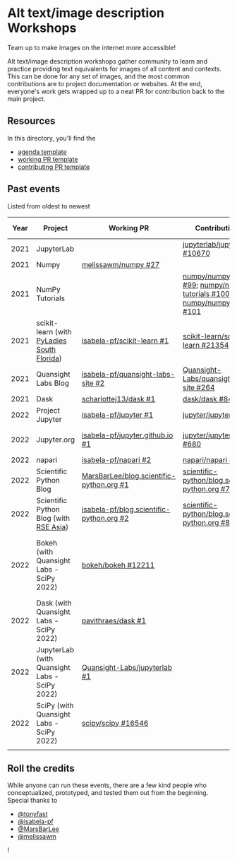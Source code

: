 # Alt text/image description Workshops

Team up to make images on the internet more accessible! 

Alt text/image description workshops gather community to learn and practice providing text equivalents for images of all content and contexts. This can be done for any set of images, and the most common contributions are to project documentation or websites. At the end, everyone's work gets wrapped up to a neat PR for contribution back to the main project.

## Resources

In this directory, you'll find the
- [agenda template](agenda-template.md)
- [working PR template](working-pr-template.md)
- [contributing PR template](contributing-pr-template.md)

## Past events

Listed from oldest to newest

| Year | Project | Working PR | Contributing PR | Status | Other info | 
|------|---------|------------|-----------------|--------|------------|
| 2021 | JupyterLab |  | [jupyterlab/jupyterlab #10670](https://github.com/jupyterlab/jupyterlab/pull/10670) | Merged |  |
| 2021 | Numpy | [melissawm/numpy #27](https://github.com/melissawm/numpy/pull/27) |  | ? |  |
| 2021 | NumPy Tutorials |  | [numpy/numpy-tutorials #99](https://github.com/numpy/numpy-tutorials/pull/99); [numpy/numpy-tutorials #100](https://github.com/numpy/numpy-tutorials/pull/100); [numpy/numpy-tutorials #101](https://github.com/numpy/numpy-tutorials/pull/101) | Merged |  |
| 2021 | scikit-learn (with [PyLadies South Florida](https://www.meetup.com/PyLadies-SoFlo/)) | [isabela-pf/scikit-learn #1](https://github.com/isabela-pf/scikit-learn/pull/1) | [scikit-learn/scikit-learn #21354](https://github.com/scikit-learn/scikit-learn/pull/21354) | Open | [Event recording](https://www.youtube.com/watch?v=dDpimPYOKuc) |
| 2021 | Quansight Labs Blog | [isabela-pf/quansight-labs-site #2](https://github.com/isabela-pf/quansight-labs-site/pull/2) | [Quansight-Labs/quansight-labs-site #264](https://github.com/Quansight-Labs/quansight-labs-site/pull/264) | Merged |  |
| 2021 | Dask | [scharlottej13/dask #1](https://github.com/scharlottej13/dask/pull/1) | [dask/dask #8456](https://github.com/dask/dask/pull/8456) | Merged |  |
| 2022 | Project Jupyter | [isabela-pf/jupyter #1](https://github.com/isabela-pf/jupyter/pull/1) | [jupyter/jupyter #607](https://github.com/jupyter/jupyter/pull/607) | Open | [Event recording](https://youtu.be/KMWGClxcJGc) |
| 2022 | Jupyter.org | [isabela-pf/jupyter.github.io #1](https://github.com/isabela-pf/jupyter.github.io/pull/1) | [jupyter/jupyter.github.io #680](https://github.com/jupyter/jupyter.github.io/pull/680) | Merged | [Event series blog post](https://blog.jupyter.org/jupyter-accessibility-workshops-wrap-up-8649dfe5f89) |
| 2022 | napari | [isabela-pf/napari #2](https://github.com/isabela-pf/napari/pull/2) | [napari/napari #4375](https://github.com/napari/napari/pull/4375) | Merged |  |
| 2022 | Scientific Python Blog | [MarsBarLee/blog.scientific-python.org #1](https://github.com/MarsBarLee/blog.scientific-python.org/pull/1) | [scientific-python/blog.scientific-python.org #71](https://github.com/scientific-python/blog.scientific-python.org/pull/71) | Merged | [Blog post](https://blog.scientific-python.org/posts/scientific-python/alt-text-workshop-summary/); [Event recording](https://youtu.be/Zn-zyU2lS0k) |
| 2022 | Scientific Python Blog (with [RSE Asia](https://rse-asia.github.io/RSE_Asia/)) | [isabela-pf/blog.scientific-python.org #2](https://github.com/isabela-pf/blog.scientific-python.org/pull/2) | [scientific-python/blog.scientific-python.org #88](https://github.com/scientific-python/blog.scientific-python.org/pull/88) | Merged |  |
| 2022 | Bokeh (with Quansight Labs - SciPy 2022) | [bokeh/bokeh #12211](https://github.com/bokeh/bokeh/pull/12211) |  | Working | [Blog post](https://labs.quansight.org/blog/alt-text-scipy-2022) for all Quansight Labs - SciPy 2022 events |
| 2022 | Dask (with Quansight Labs - SciPy 2022) | [pavithraes/dask #1](https://github.com/pavithraes/dask/pull/1) |  | Working |  |
| 2022 | JupyterLab (with Quansight Labs - SciPy 2022) | [Quansight-Labs/jupyterlab #1](https://github.com/Quansight-Labs/jupyterlab/pull/1) |  | Working |  |
| 2022 | SciPy (with Quansight Labs - SciPy 2022) | [scipy/scipy #16546](https://github.com/scipy/scipy/pull/16546) |  | Working |  |
|  |  |  |  |  |  |

## Roll the credits

While anyone can run these events, there are a few kind people who conceptualized, prototyped, and tested them out from the beginning. Special thanks to
- [@tonyfast](https://github.com/tonyfast/)
- [@isabela-pf](https://github.com/isabela-pf/)
- [@MarsBarLee](https://github.com/MarsBarLee/)
- [@melissawm](https://github.com/melissawm/)

!
